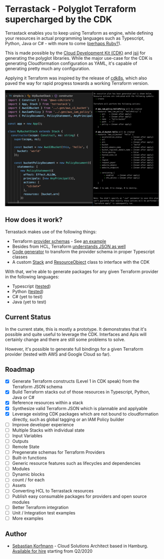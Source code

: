 # Terrastack - Polyglot Terraform supercharged by the CDK

Terrastack enables you to keep using Terraform as engine, while defining your resources in actual programming languages such as Typescript, Python, Java or C# - with more to come ([perhaps Ruby?](https://github.com/aws/jsii/issues/144)).

This is made possible by the [Cloud Development Kit (CDK)](https://github.com/aws/aws-cdk/) and [jsii](https://github.com/aws/jsii) for generating the polyglot libraries. While the major use-case for the CDK is generating Cloudformation configuration as YAML, it's capable of generating pretty much any configuration. 

Applying it Terraform was inspired by the release of [cdk8s](https://github.com/awslabs/cdk8s), which also paved the way for rapid progress towards a working Terraform version.

![terrastack](./images/terrastack.png)

## How does it work?

Terrastack makes use of the following things: 

- Terraform [provider schemas](https://www.terraform.io/docs/commands/providers/schema.html) - See [an example](./examples/provider-schema)
- Besides from HCL, Terraform [understands JSON as well](https://www.terraform.io/docs/configuration/syntax-json.html)
- [Code generator](./packages/terrastack-cli) to transform the provider schema in proper Typescript classes 
- A custom [Stack](./packages/@terrastack/core/lib/stack.ts) and [ResourceObject](./packages/@terrastack/core/lib/resource-object.ts) class to interface with the CDK 

With that, we're able to generate packages for any given Terraform provider in the following languages:

- Typescript ([tested](./examples/simple)) 
- Python ([tested](./examples/simple-python))
- C# (yet to test)
- Java (yet to test)

## Current Status

In the current state, this is mostly a prototype. It demonstrates that it's possible and quite useful to leverage the CDK. Interfaces and Apis will certainly change and there are still some problems to solve.

However, it's possible to generate full bindings for a given Terraform provider (tested with AWS and Google Cloud so far).

## Roadmap

- [x] Generate Terraform constructs (Level 1 in CDK speak) from the Terraform JSON schema
- [x] Build Terraform stacks out of those resources in Typescript, Python, Java or C#
- [x] Reference resources within a stack
- [x] Synthesize valid Terraform JSON which is plannable and applyable
- [x] Leverage existing CDK packages which are not bound to cloudformation directly, such as global tagging or an IAM Policy builder 
- [ ] Improve developer experience
- [ ] Multiple Stacks with individual state
- [ ] Input Variables
- [ ] Outputs
- [ ] Remote State
- [ ] Pregenerate schemas for Terraform Providers
- [ ] Built-in functions
- [ ] Generic resource features such as lifecycles and dependencies
- [ ] Modules
- [ ] Dynamic blocks 
- [ ] count / for each 
- [ ] Assets
- [ ] Converting HCL to Terrastack resources
- [ ] Publish easy consumable packages for providers and open source modules
- [ ] Better Terraform integration
- [ ] Unit / Integration test examples
- [ ] More examples

## Author

- [Sebastian Korfmann](https://skorfmann.com) - Cloud Solutions Architect based in Hamburg. [Available for hire](https://twitter.com/skorfmann/status/1226874389389545472) starting from Q2/2020